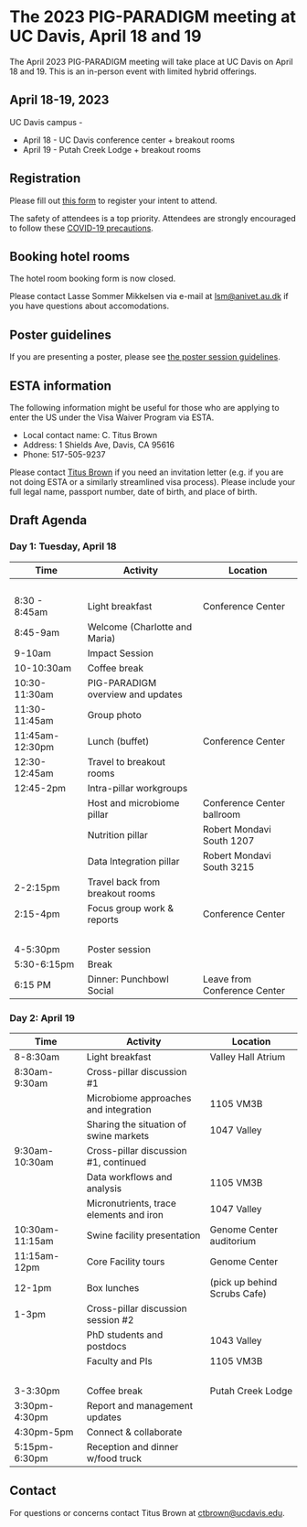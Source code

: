 # The 2023 PIG-PARADIGM meeting at UC Davis, April 18 and 19

The April 2023 PIG-PARADIGM meeting will take place at UC Davis on April 18
and 19. This is an in-person event with limited hybrid offerings.

## April 18-19, 2023

UC Davis campus -

* April 18 - UC Davis conference center + breakout rooms
* April 19 - Putah Creek Lodge + breakout rooms

<!-- Registration and hotel booking deadlines: March 17th, 2023. -->



## Registration

Please fill out [this form](https://docs.google.com/forms/d/e/1FAIpQLSfWi7Z-MoVNphu344XKKvnLeGmVB5CSSEcBLTg7r-kizOUW0g/viewform) to register your intent to attend. 

The safety of attendees is a top priority. Attendees are strongly encouraged to follow these [COVID-19 precautions](COVID.md).

## Booking hotel rooms

<!-- If you need accomodation, please fill out
[this form](https://forms.office.com/pages/responsepage.aspx?id=Nh39Ycv-yke319DfA3ChmPqFaXojYFROrkQ9yRo8Bc9UNzJPN0RFMDZPSTNJTE9aTEpOVzdZS1NXSy4u)
by midnight on March 17th. We plan to book all hotel rooms centrally. -->

The hotel room booking form is now closed.

Please contact Lasse Sommer Mikkelsen via e-mail at [lsm@anivet.au.dk](mailto:lsm@anivet.au.dk) if you have questions about accomodations.

## Poster guidelines

If you are presenting a poster, please see [the poster session guidelines](poster-guidelines.pdf).

## ESTA information

The following information might be useful for those who are applying to
enter the US under the Visa Waiver Program via ESTA.

* Local contact name: C. Titus Brown
* Address: 1 Shields Ave, Davis, CA 95616
* Phone: 517-505-9237

Please contact [Titus Brown](mailto:ctbrown@ucdavis.edu) if you need an
invitation letter (e.g. if you are not doing ESTA or a similarly streamlined
visa process). Please include your full legal name, passport number, date of
birth, and place of birth.

## Draft Agenda 

### Day 1: Tuesday, April 18

Time | Activity | Location
-- | -- | --
  |   |  
8:30 - 8:45am | Light breakfast | Conference Center
8:45-9am | Welcome (Charlotte and Maria) |  
9-10am | Impact Session |  
10-10:30am | Coffee break |  
10:30-11:30am | PIG-PARADIGM overview and updates |  
11:30-11:45am | Group photo |  
11:45am-12:30pm | Lunch (buffet) | Conference Center
12:30-12:45am | Travel to breakout rooms |  
12:45-2pm | Intra-pillar workgroups |  
  | Host and microbiome pillar | Conference Center ballroom
  | Nutrition pillar | Robert Mondavi South 1207
  | Data Integration pillar | Robert Mondavi South 3215
2-2:15pm | Travel back from breakout rooms |  
2:15-4pm | Focus group work & reports | Conference Center
  |   |  
4-5:30pm | Poster session |  
5:30-6:15pm | Break |  
6:15 PM | Dinner: Punchbowl Social | Leave from Conference Center

### Day 2: April 19

Time | Activity | Location
-- | -- | --
8-8:30am | Light breakfast | Valley Hall Atrium
8:30am-9:30am | Cross-pillar discussion #1 |  
  | Microbiome approaches and integration | 1105 VM3B
  | Sharing the situation of swine markets | 1047 Valley
9:30am-10:30am | Cross-pillar discussion #1, continued |  
  | Data workflows and analysis | 1105 VM3B
  | Micronutrients, trace elements and iron | 1047 Valley
10:30am-11:15am | Swine facility presentation | Genome Center auditorium
11:15am-12pm | Core Facility tours | Genome Center
12-1pm | Box lunches | (pick up behind Scrubs Cafe)
1-3pm | Cross-pillar discussion session #2 |  
  | PhD students and postdocs | 1043 Valley
  | Faculty and PIs | 1105 VM3B
  |   |  
3-3:30pm | Coffee break | Putah Creek Lodge
3:30pm-4:30pm | Report and management updates |  
4:30pm-5pm | Connect & collaborate |  
5:15pm-6:30pm | Reception and dinner w/food truck |  

## Contact

For questions or concerns contact Titus Brown at
[ctbrown@ucdavis.edu](mailto:ctbrown@ucdavis.edu).
